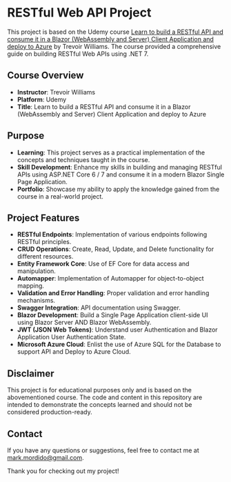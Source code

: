 # RESTful Web API Project

This project is based on the Udemy course [Learn to build a RESTful API and consume it in a Blazor (WebAssembly and Server) Client Application and deploy to Azure](https://www.udemy.com/course/end-to-end-aspnet-core-31-api-and-blazor-development/learn/lecture/29921894#overview) by Trevoir Williams. The course provided a comprehensive guide on building RESTful Web APIs using .NET 7.

## Course Overview

- **Instructor**: Trevoir Williams
- **Platform**: Udemy
- **Title**: Learn to build a RESTful API and consume it in a Blazor (WebAssembly and Server) Client Application and deploy to Azure

## Purpose

- **Learning**: This project serves as a practical implementation of the concepts and techniques taught in the course.
- **Skill Development**: Enhance my skills in building and managing RESTful APIs using ASP.NET Core 6 / 7 and consume it in a modern Blazor Single Page Application.
- **Portfolio**: Showcase my ability to apply the knowledge gained from the course in a real-world project.

## Project Features

- **RESTful Endpoints**: Implementation of various endpoints following RESTful principles.
- **CRUD Operations**: Create, Read, Update, and Delete functionality for different resources.
- **Entity Framework Core**: Use of EF Core for data access and manipulation.
- **Automapper**: Implementation of Automapper for object-to-object mapping.
- **Validation and Error Handling**: Proper validation and error handling mechanisms.
- **Swagger Integration**: API documentation using Swagger.
- **Blazor Development**: Build a Single Page Application client-side UI using Blazor Server AND Blazor WebAssembly.
- **JWT (JSON Web Tokens)**: Understand user Authentication and Blazor Application User Authentication State.
- **Microsoft Azure Cloud**: Enlist the use of Azure SQL for the Database to support API and Deploy to Azure Cloud.

## Disclaimer

This project is for educational purposes only and is based on the abovementioned course. The code and content in this repository are intended to demonstrate the concepts learned and should not be considered production-ready.

## Contact

If you have any questions or suggestions, feel free to contact me at mark.mordido@gmail.com.

Thank you for checking out my project!
